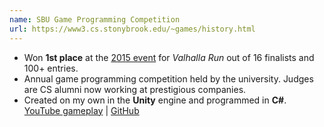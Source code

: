 ```yaml
---
name: SBU Game Programming Competition
url: https://www3.cs.stonybrook.edu/~games/history.html
---
```


- Won **1st place** at the [2015 event](https://www3.cs.stonybrook.edu/~games/history.html) for *Valhalla Run* out of 16 finalists and 100+ entries.
- Annual game programming competition held by the university. Judges are CS alumni now working at prestigious companies.
- Created on my own in the **Unity** engine and programmed in **C#**. [YouTube gameplay](https://www.youtube.com/watch?v=Q8C4c-xkFFk) | [GitHub](https://github.com/JetBoom/ValhallaRun)
